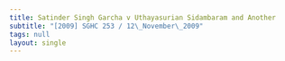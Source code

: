 ```yaml
---
title: Satinder Singh Garcha v Uthayasurian Sidambaram and Another
subtitle: "[2009] SGHC 253 / 12\_November\_2009"
tags: null
layout: single
---
```


